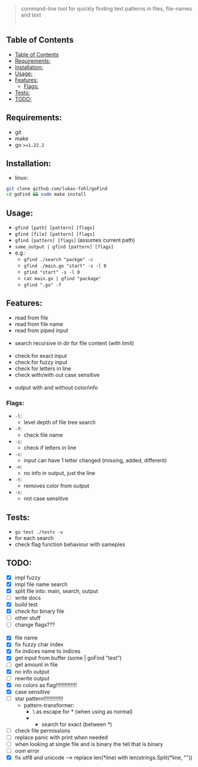 > command-line tool for quickly finding text patterns in files, file-names and text
<br></br>
## Table of Contents
- [Table of Contents](#table-of-contents)
- [Requirements:](#requirements)
- [Installation:](#installation)
- [Usage:](#usage)
- [Features:](#features)
  - [Flags:](#flags)
- [Tests:](#tests)
- [TODO:](#todo)

## Requirements:
 - git
 - make
 - go `>=1.22.2`

## Installation:
 - linux:
```bash
git clone github.com/lukas-fohl/goFind
cd goFind && sudo make install
```

## Usage:
 - `gfind [path] [pattern] [flags]`
 - `gfind [file] [pattern] [flags]`
 - `gfind [pattern] [flags]` (assumes current path)
 - `some_output | gfind [pattern] [flags]`
 - e.g.:
   - `gfind ./search "packge" -c`
   - `gfind ./main.go "start" -s -l 0`
   - `gfind "start" -s -l 0`
   - `cat main.go | gfind "package"`
   - `gfind ".go" -f`

## Features:
 - read from file
 - read from file name
 - read from piped input
<br></br>
 - search recursive in dir for file content (with limit)
<br></br>
 - check for exact input
 - check for fuzzy input
 - check for letters in line
 - check with/with out case sensitive
<br></br>
- output with and without color/info


### Flags:
  - `-l`:
    - level depth of file tree search
  - `-f`:
    - check file name
  - `-i`:
    - check if letters in line
  - `-c`:
    - input can have 1 letter changed (missing, added, different)
  - `-n`:
    - no info in output, just the line
  - `-t`:
    - removes color from output
  - `-s`:
    - not case sensitive

## Tests:
 - `go test ./tests -v`
 - for each search
 - check flag function behaviour with sameples

## TODO:
 - [x] impl fuzzy
 - [x] impl file name search
 - [x] split file into: main, search, output
 - [ ] write docs
 - [x] build test
 - [x] check for binary file
 - [ ] other stuff
 - [ ] change flags???
 <br></br>
 - [x] file name 
 - [x] fix fuzzy char index
 - [x] fix indices name to indices
 - [x] get input from buffer (some | goFind "test")
 - [ ] get amount in file
 - [x] no info output
 - [ ] rewrite output
 - [x] no colors as flag!!!!!!!!!!!!!!
 - [x] case sensitive
 - [ ] star pattern!!!!!!!!!!!!!
   - pattern-transformer:
     - \ as escape for * (when using as normal)
     - * search for exact (between *)
 - [ ] check file permissions
 - [ ] replace panic with print when needed
 - [ ] when looking at single file and is binary the tell that is binary
 - [ ] oom error
 - [x] fix utf8 and unicode --> replace len(*line) with len(strings.Split(*line, ""))
